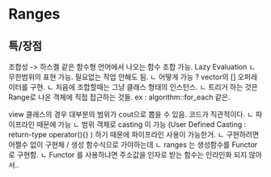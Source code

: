 # Ranges

## 특/장점

조합성 -> 하스켈 같은 함수형 언어에서 나오는 함수 조합 가능.
Lazy Evaluation 
ㄴ 무한범위의 표현 가능. 필요없는 작업 안해도 됨. 
    ㄴ 어떻게 가능 ? vector의 [] 오퍼레이터를 구현.
    ㄴ 처음에 조합할때는 그냥 클래스 형태의 인스턴스.
    ㄴ 트리거 하는 것은 Range로 나온 객체에 직접 접근하는 것들. ex : algorithm::for_each 같은.

view 클래스의 경우 대부분의 범위가 cout으로 뽑을 수 있음.
코드가 직관적이다.
    ㄴ 파이프라인 때문에 가능
        ㄴ 범위 객체로 casting 이 가능 (User Defined Casting : return-type operator(){} ) 하기 때문에 파이프라인 사용이 가능한거.
            ㄴ 구현하려면 어쩔수 없이 구현체 / 생성 함수식으로 가야하는데
                ㄴ ranges 는 생성함수를 Functor로 구현함.
                    ㄴ Functor 를 사용하냐면 주소값을 인자로 받는 함수는 인라인화 되지 않아서.. 